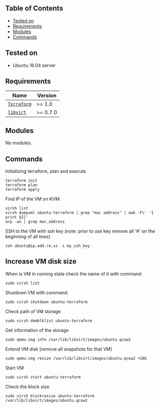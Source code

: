 ## Table of Contents

- [Tested on](#tested-on)
- [Requirements](#requirements)
- [Modules](#modules)
- [Commands](#commands)



## Tested on
 - Ubuntu 16.04 server

## Requirements

| Name | Version |
| --- | --- |
| [`Terraform`](https://registry.terraform.io/) | >= 1.0 |
| [`libvirt`](https://registry.terraform.io/providers/DevScrewOps/libvirt/latest/docs/resources/cloudinit) | >= 0.7.0 |

## Modules
No modules.

## Commands
Initializing terraform, plan and execute
```
terraform init
terraform plan
terraform apply
```

Find IP of the VM on KVM
```
virsh list
virsh dumpxml ubuntu-terraform | grep "mac address" | awk -F\' '{ print $2}'
arp -an | grep mac_address 
```
SSH to the VM with ssh key (note: prior to use key remove all '#' on the beginning of all lines)
```
ssh ubuntu@ip.add.re.ss -i my_ssh_key
```

## Increase VM disk size
When is VM in running state check the name of it with command:
```
sudo virsh list
```
Shutdown VM with command:
```
sudo virsh shutdown ubuntu-terraform
```
Check path of VM storage
```
sudo virsh domblklist ubuntu-terraform
```
Get information of the storage
```
sudo qemu-img info /var/lib/libvirt/images/ubuntu.qcow2
```
Extend VM disk [remove all snapshots for that VM]
```
sudo qemu-img resize /var/lib/libvirt/images/ubuntu.qcow2 +10G
```
Start VM
```
sudo virsh start ubuntu-terraform
```
Check the block size
```
sudo virsh blockresize ubuntu-terraform /var/lib/libvirt/images/ubuntu.qcow2
```
